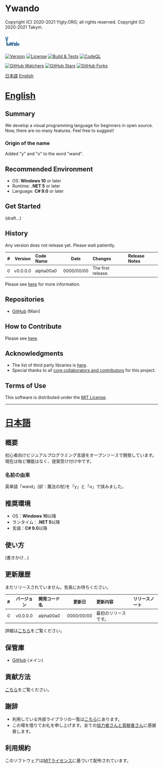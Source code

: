 # Ywando
Copyright (C) 2020-2021 Yigty.ORG; all rights reserved.
Copyright (C) 2020-2021 Takym.

![Ywando](LOGO.png)

[![Version](https://img.shields.io/badge/version-none-inactive)](https://github.com/YigtyORG/Ywando/releases)
[![License](https://img.shields.io/github/license/YigtyORG/Ywando)](LICENSE.md)
[![Build & Tests](https://github.com/YigtyORG/Ywando/workflows/BuildTest/badge.svg)](https://github.com/YigtyORG/Ywando/actions?query=workflow%3ABuildTest)
[![CodeQL](https://github.com/YigtyORG/Ywando/workflows/CodeQL/badge.svg)](https://github.com/YigtyORG/Ywando/actions?query=workflow%3ACodeQL)

[![GitHub Watchers](https://img.shields.io/github/watchers/YigtyORG/Ywando?style=social)](https://github.com/YigtyORG/Ywando/watchers)
[![GitHub Stars](https://img.shields.io/github/stars/YigtyORG/Ywando?style=social)](https://github.com/YigtyORG/Ywando/stargazers)
[![GitHub Forks](https://img.shields.io/github/forks/YigtyORG/Ywando?style=social)](https://github.com/YigtyORG/Ywando/network/members)

[日本語](#ja)
[English](#en)



# <a id="en" href="#en">English</a>

## Summary
We develop a visual programming language for beginners in open source.
Now, there are no many features. Feel free to suggest!

### Origin of the name
Added "y" and "o" to the word "wand".

## Recommended Environment
* OS: **Windows 10** or later
* Runtime: **.NET 5** or later
* Language: **C# 9.0** or later

## Get Started
(draft...)

## History
Any version does not release yet. Please wait patiently.

| # |Version |Code Name|Date      |Changes           |Release Notes|
|--:|:------:|:--------|:--------:|:-----------------|:------------|
|  0|v0.0.0.0|alpha00a0|0000/00/00|The first release.|             |

Please see [here](./CHANGELOG.md) for more information.

## Repositories
- [GitHub](https://github.com/YigtyORG/Ywando) (Main)

## How to Contribute
Please see [here](./CONTRIBUTING.md).

## Acknowledgments
* The list of third party libraries is [here](./THIRD_PARTY_NOTICE.md).
* Special thanks to all [core collaborators and contributors](./CONTRIBUTORS.md) for this project.

## Terms of Use
This software is distributed under the [MIT License](./LICENSE.md).


----------------------------------------------------------------


# <a id="ja" href="#ja">日本語</a>

## 概要
初心者向けビジュアルプログラミング言語をオープンソースで開発しています。
現在は殆ど機能はなく、提案受け付け中です。

### 名前の由来
英単語「wand」(訳：魔法の杖)を「y」と「o」で挟みました。

## 推奨環境
* OS：**Windows 10**以降
* ランタイム：**.NET 5**以降
* 言語：**C# 9.0**以降

## 使い方
(書きかけ...)

## 更新履歴
まだリリースされていません。気長にお待ちください。

| # |バージョン|開発コード名|更新日    |更新内容            |リリースノート|
|--:|:--------:|:-----------|:--------:|:-------------------|:-------------|
|  0|v0.0.0.0  |alpha00a0   |0000/00/00|最初のリリースです。|              |

詳細は[こちら](./CHANGELOG.md)をご覧ください。

## 保管庫
- [GitHub](https://github.com/YigtyORG/Ywando) (メイン)

## 貢献方法
[こちら](./CONTRIBUTING.md)をご覧ください。

## 謝辞
* 利用している外部ライブラリの一覧は[こちら](./THIRD_PARTY_NOTICE.md)にあります。
* この場を借りてお礼を申し上げます。全ての[協力者さんと貢献者さん](./CONTRIBUTORS.md)に感謝致します。

## 利用規約
このソフトウェアは[MITライセンス](./LICENSE.md)に基づいて配布されています。
